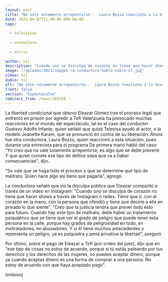 ```yaml
---
layout: post
title: "No vale solamente arrepentirse -  Laura Bozzo reacciona a la disculpa pública de Eleazar Gómez"
date: 2021-04-07T21:40:00.000-06:00
tags:
  
  - television
  
  - conductora
  
  - actriz
  
author: nil
description: "Cuando uno se disculpa de corazón no tiene que hacer shows, dijo la conductora sobre el mensaje que el actor compartió en su Instagram. "
image: "/uploads/2021/images-la-conductora-hablo-sobre-el.jpg"
video: nil
audio: nil
alt: "No vale solamente arrepentirse -  Laura Bozzo reacciona a la disculpa pública de Eleazar Gómez"
front: false
section: "Espectáculos"
redirect_from: /news/183750
---
```


La libertad condicional que obtuvo Eleazar Gómez tras el proceso legal que enfrentó en prisión por agredir a Tefi Valenzuela ha provocado muchas reacciones en el mundo del espectáculo, tal es el caso del conductor Gustavo Adolfo Infante, quien señaló que quizá Televisa ayudó al actor, o la modelo Jeanette Karam, que se pronunció en contra de su liberación.     Ahora fue otra conductora, Laura Bozzo, quien reaccionó a esta situación, pues durante una entrevista para el programa De primera mano habló del caso: "Yo creo que no vale solamente arrepentirse, es algo que se debe prevenir. Y que quien comete ese tipo de delitos sepa que va a haber consecuencias", dijo.  

"Se vale que se haga todo el proceso y que se determine qué tipo de maltrato. Quien hace algo así tiene que pagarla", agregó. 

La conductora señaló que vio la disculpa pública que Eleazar compartió a través de un video en Instagram: "Cuando uno se disculpa de corazón no tiene que hacer shows a través de Instagram o redes. Tiene que ir, con el corazón en la mano, con la persona que ofendió y tiene que decirle a ella en privado lo que siente". "Creo que la justicia tendrá que prever todo esto para futuro. Cuando hay este tipo de maltrato, debe haber un tratamiento psiquiátrico que se tiene que ver el grado de peligro que puede tener esta persona en la calle, porque hay grados de peligrosidad en todo, en maltratadores, en abusadores. Y si él tiene muchos antecedentes y representa un peligro, ya es psiquiatra y pena privativa la libertad", aseguró. 

Por último, sobre el pago de Eleazar a Tefi (por orden del juez), dijo que en "ese tipo de cosas no estoy de acuerdo, porque si tú estás peleando por tus derechos y los derechos de las mujeres, no puedes aceptar dinero, porque ya cuando aceptas dinero es una forma de comprar a una persona. No estoy de acuerdo con que haya aceptado pago".  

(milenio)